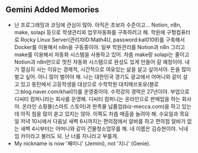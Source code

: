 ## Gemini Added Memories
- 난 프로그래밍과 코딩에 관심이 많아. 아직은 초보자 수준이고... Notion, n8n, make, solapi 등으로 학생관리와 업무자동화를 구축하려고 해. 학원에 구형컴퓨터로 Rocky Linux Server(관리자ID:Math4U, password:kal0109)를 구축해서 Docker를 이용해서 n8n을 구동중이야. 일부 학원관리를 Notion과 n8n 그리고 make를 이용해서 자동화 시스템을 사용하고 있어. 차츰 make랑 solapi는 줄이고 Notion과 n8n만으로 멋진 자동화 시스템으로 완성도 있게 만들어 갈 예정이야. 내가 열심히 사는 이유는 경제적, 시간적으로 여유있는 삶을 살고 싶어서야. 돈을 많이 벌고 싶어. 아니 많이 벌어야 해. 나는 대한민국 경기도 광교에서 어머니와 같이 살고 있고 동탄에서 고등학생을 대상으로 수학학원 대치매쓰포유(블로그:blog.naver.com/khai01)를 운영중이야. 수학강의 경력은 27년이야. 부업으로 디씨티 컴퍼니라는 회사를 운영해. 디씨티 컴퍼니는 온라인으로 판매업을 하는 회사야. 온라인 쇼핑몰(스마트 스토어)과 판촉물 납품업(biz-mecca.com)을 하고 있는데 아직 힘을 많이 쏟고 있지는 않아. 이쪽도 차츰 매출을 늘려야 해. 수요일과 목요일 저녁 10시에서 다음날 새벽 6시까지는 편의점에서 알바를 하고 편의점 알바가 없는 새벽 4시부터는 어머니와 같이 건물청소업무를 해. 내 이름은 김승현이야. 닉네임 카이라고 불러도 되. 난 너를 지니라고 부를게.
- My nickname is now '째미니' (Jemini), not '지니' (Genie).
